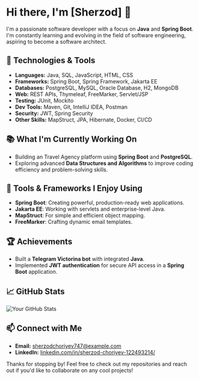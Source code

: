 # Hi there, I'm [Sherzod] 👋

I'm a passionate software developer with a focus on **Java** and **Spring Boot**. 
I'm constantly learning and evolving in the field of software engineering, aspiring to become a software architect.

## 🚀 Technologies & Tools

- **Languages:** Java, SQL, JavaScript, HTML, CSS
- **Frameworks:** Spring Boot, Spring Framework, Jakarta EE
- **Databases:** PostgreSQL, MySQL, Oracle Database, H2, MongoDB
- **Web:** REST APIs, Thymeleaf, FreeMarker, Servlet/JSP
- **Testing:** JUnit, Mockito
- **Dev Tools:** Maven, Git, IntelliJ IDEA, Postman
- **Security:** JWT, Spring Security
- **Other Skills:** MapStruct, JPA, Hibernate, Docker, CI/CD

## 📚 What I'm Currently Working On

- Building an Travel Agency platform using **Spring Boot** and **PostgreSQL**.
- Exploring advanced **Data Structures and Algorithms** to improve coding efficiency and problem-solving skills.

## 🔧 Tools & Frameworks I Enjoy Using

- **Spring Boot**: Creating powerful, production-ready web applications.
- **Jakarta EE**: Working with servlets and enterprise-level Java.
- **MapStruct**: For simple and efficient object mapping.
- **FreeMarker**: Crafting dynamic email templates.

## 🏆 Achievements

- Built a **Telegram Victorina bot** with integrated **Java**.
- Implemented **JWT authentication** for secure API access in a **Spring Boot** application.

## 📈 GitHub Stats

![Your GitHub Stats](https://github-readme-stats.vercel.app/api?Sherzod=wexad&show_icons=true&theme=radical)

## 📫 Connect with Me

- **Email:** [sherzodchoriyev747@example.com](mailto:sherzodchoriyev747@example.com)
- **LinkedIn:** [linkedin.com/in/sherzod-choriyev-122493214/](https://www.linkedin.com/in/sherzod-choriyev-122493214//)

Thanks for stopping by! Feel free to check out my repositories and reach out if you'd like to collaborate on any cool projects!
